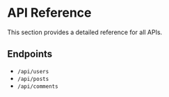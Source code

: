 # API Reference

This section provides a detailed reference for all APIs.

## Endpoints

- `/api/users`
- `/api/posts`
- `/api/comments`
